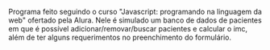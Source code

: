 Programa feito seguindo o curso "Javascript: programando na linguagem da web" ofertado pela Alura. Nele é simulado um banco de dados de pacientes em que é possível adicionar/removar/buscar pacientes e calcular o imc, além de ter alguns requerimentos no preenchimento do formulário.
